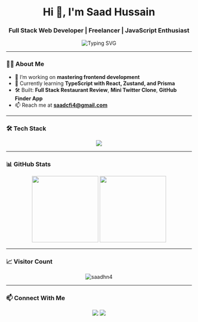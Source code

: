 <h1 align="center">Hi 👋, I'm Saad Hussain</h1>
<h3 align="center">Full Stack Web Developer | Freelancer | JavaScript Enthusiast</h3>

<p align="center">
  <img src="https://readme-typing-svg.herokuapp.com?font=Fira+Code&pause=1000&center=true&vCenter=true&width=435&lines=Full+Stack+Web+Developer;MERN+Stack+Specialist;Freelancer+from+U.A.E" alt="Typing SVG" />
</p>

---

### 👨‍💻 About Me

- 🔭 I’m working on **mastering frontend development**
- 🌱 Currently learning **TypeScript with React, Zustand, and Prisma**
- 🛠️ Built: **Full Stack Restaurant Review**, **Mini Twitter Clone**, **GitHub Finder App**
- 📫 Reach me at **saadcfi4@gmail.com**

---

### 🛠️ Tech Stack

<p align="center">
  <img src="https://skillicons.dev/icons?i=html,css,js,ts,react,tailwind,nodejs,express,mongodb,git,github,vscode,postman" />
</p>

---

### 📊 GitHub Stats

<p align="center">
  <img src="https://github-readme-stats.vercel.app/api?username=saadhn4&show_icons=true&theme=radical" height="180" />
  <img src="https://github-readme-stats.vercel.app/api/top-langs/?username=saadhn4&layout=compact&theme=radical" height="180" />
</p>

---

### 📈 Visitor Count

<p align="center">
  <img src="https://komarev.com/ghpvc/?username=saadhn4&label=Profile+Views&color=brightgreen&style=flat" alt="saadhn4" />
</p>

---

### 📫 Connect With Me

<p align="center">
  <a href="mailto:saadcfi4@gmail.com"><img src="https://img.shields.io/badge/Gmail-saadcfi4%40gmail.com-red?style=flat-square&logo=gmail" /></a>
  <a href="https://linkedin.com/in/saadhussain04"><img src="https://img.shields.io/badge/LinkedIn-saadhussain04-blue?style=flat-square&logo=linkedin" /></a>
</p>

